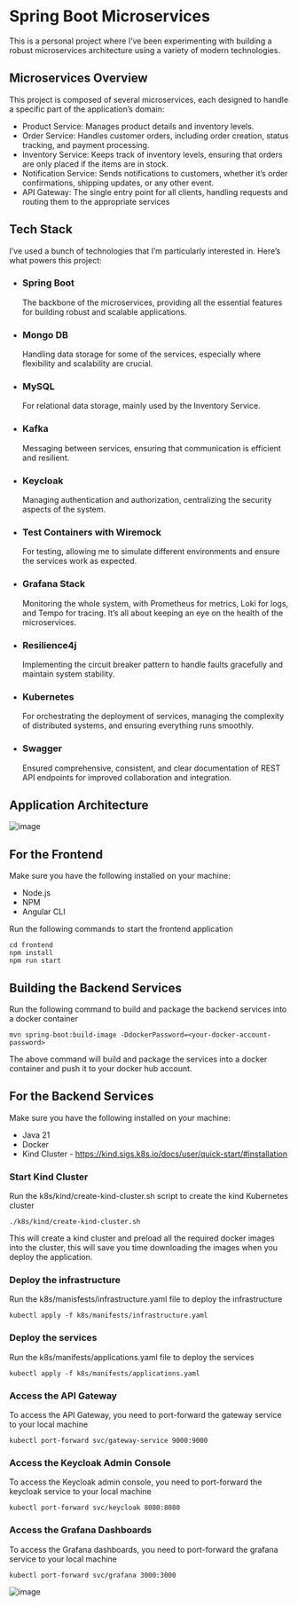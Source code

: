 # Spring Boot Microservices
This is a personal project where I’ve been experimenting with building a robust microservices architecture using a variety of modern technologies.

## Microservices Overview
This project is composed of several microservices, each designed to handle a specific part of the application’s domain:
- Product Service: Manages product details and inventory levels.
- Order Service: Handles customer orders, including order creation, status tracking, and payment processing.
- Inventory Service: Keeps track of inventory levels, ensuring that orders are only placed if the items are in stock.
- Notification Service: Sends notifications to customers, whether it’s order confirmations, shipping updates, or any other event.
- API Gateway: The single entry point for all clients, handling requests and routing them to the appropriate services


## Tech Stack

I’ve used a bunch of technologies that I’m particularly interested in. Here’s what powers this project:

- <h3>Spring Boot</h3> The backbone of the microservices, providing all the essential features for building robust and scalable applications.
- <h3>Mongo DB</h3> Handling data storage for some of the services, especially where flexibility and scalability are crucial.
- <h3>MySQL</h3> For relational data storage, mainly used by the Inventory Service.
- <h3>Kafka</h3>Messaging between services, ensuring that communication is efficient and resilient.
- <h3>Keycloak</h3>Managing authentication and authorization, centralizing the security aspects of the system.
- <h3>Test Containers with Wiremock</h3>  For testing, allowing me to simulate different environments and ensure the services work as expected.
- <h3>Grafana Stack</h3> Monitoring the whole system, with Prometheus for metrics, Loki for logs, and Tempo for tracing. It’s all about keeping an eye on the health of the microservices.
- <h3>Resilience4j</h3> Implementing the circuit breaker pattern to handle faults gracefully and maintain system stability.
- <h3>Kubernetes</h3> For orchestrating the deployment of services, managing the complexity of distributed systems, and ensuring everything runs smoothly.
- <h3>Swagger</h3> Ensured comprehensive, consistent, and clear documentation of REST API endpoints for improved collaboration and integration.

## Application Architecture
![image](https://github.com/akaza21/SpringBoot-Microservices/blob/master/screenshots/Screenshot%202024-08-11%20093322.png)

## For the Frontend

Make sure you have the following installed on your machine:

- Node.js
- NPM
- Angular CLI

Run the following commands to start the frontend application

```shell
cd frontend
npm install
npm run start
```
## Building the Backend Services

Run the following command to build and package the backend services into a docker container

```shell
mvn spring-boot:build-image -DdockerPassword=<your-docker-account-password>
```

The above command will build and package the services into a docker container and push it to your docker hub account.

## For the Backend Services

Make sure you have the following installed on your machine:

- Java 21
- Docker
- Kind Cluster - https://kind.sigs.k8s.io/docs/user/quick-start/#installation

### Start Kind Cluster

Run the k8s/kind/create-kind-cluster.sh script to create the kind Kubernetes cluster

```shell
./k8s/kind/create-kind-cluster.sh
```
This will create a kind cluster and preload all the required docker images into the cluster, this will save you time downloading the images when you deploy the application.

### Deploy the infrastructure

Run the k8s/manisfests/infrastructure.yaml file to deploy the infrastructure

```shell
kubectl apply -f k8s/manifests/infrastructure.yaml
```

### Deploy the services

Run the k8s/manifests/applications.yaml file to deploy the services

```shell
kubectl apply -f k8s/manifests/applications.yaml
```

### Access the API Gateway

To access the API Gateway, you need to port-forward the gateway service to your local machine

```shell
kubectl port-forward svc/gateway-service 9000:9000
```

### Access the Keycloak Admin Console
To access the Keycloak admin console, you need to port-forward the keycloak service to your local machine

```shell
kubectl port-forward svc/keycloak 8080:8080
```

### Access the Grafana Dashboards
To access the Grafana dashboards, you need to port-forward the grafana service to your local machine

```shell
kubectl port-forward svc/grafana 3000:3000
```
![image](https://github.com/akaza21/SpringBoot-Microservices/blob/master/screenshots/Screenshot%202024-08-09%20010507.png)
